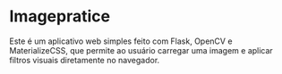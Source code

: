 # Imagepratice
Este é um aplicativo web simples feito com Flask, OpenCV e MaterializeCSS, que permite ao usuário carregar uma imagem e aplicar filtros visuais diretamente no navegador.
